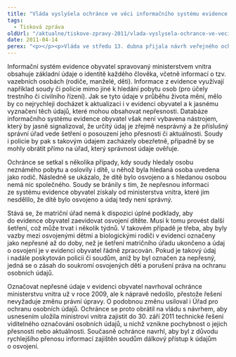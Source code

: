 ```yaml
---
title: "Vláda vyslyšela ochránce ve věci informačního systému evidence obyvatel"
tags:
  - Tisková zpráva
oldUrl: "/aktualne/tiskove-zpravy-2011/vlada-vyslysela-ochrance-ve-veci-informacniho-systemu-evidence-obyvatel"
date: 2011-04-14
perex: "<p></p><p>Vláda ve středu 13. dubna přijala návrh veřejného ochránce práv na označování nesprávných osobních údajů v informačním systému evidence obyvatel. Trvale osvojené děti by už tedy v budoucnosti neměly být kontaktovány úřady, soudy či policií v záležitostech týkajících se jejich biologických rodičů. Nemělo by tak docházet k necitlivým zásahům do soukromí osvojených dětí.</p>"
---
```


<!-- imported from the old website -->

<p>Informační systém evidence obyvatel spravovaný ministerstvem vnitra obsahuje základní údaje o identitě každého člověka, včetně informací o tzv. vazebních osobách (rodiče, manželé, děti). Informace z evidence využívají například soudy či policie mimo jiné k hledání pobytu osob (pro účely trestního či civilního řízení). Jak se tyto údaje v průběhu života mění, mělo by co nejrychleji docházet k aktualizaci i v evidenci obyvatel a k jasnému vyznačení těch údajů, které mohou obsahovat nepřesnosti. Databáze informačního systému evidence obyvatel však není vybavena nástrojem, který by jasně signalizoval, že určitý údaj je zřejmě nesprávný a že příslušný správní úřad vede šetření o posouzení jeho přesnosti či aktuálnosti. Soudy i policie by pak s takovým údajem zacházely obezřetně, případně by se mohly obrátit přímo na úřad, který správnost údaje ověřuje.</p><p>Ochránce se setkal s několika případy, kdy soudy hledaly osobu neznámého pobytu a oslovily i dítě, u něhož byla hledaná osoba uvedena jako rodič. Následně se ukázalo, že dítě bylo osvojeno a s hledanou osobou nemá nic společného. Soudy se bránily s tím, že nepřesnou informaci ze systému evidence obyvatel získaly od ministerstva vnitra, které jim nesdělilo, že dítě bylo osvojeno a údaj tedy není správný.</p><p>Stává se, že matriční úřad nemá k dispozici úplné podklady, aby do evidence obyvatel zaevidovat osvojení dítěte. Musí k tomu provést další šetření, což může trvat i několik týdnů. V takovém případě je třeba, aby byly vazby mezi osvojenými dětmi a biologickými rodiči v evidenci označeny jako nepřesné až do doby, než je šetření matričního úřadu ukončeno a údaj o osvojení je v evidenci obyvatel řádně zpracován. Pokud je takový údaj i nadále poskytován policii či soudům, aniž by byl označen za nepřesný, jedná se o zásah do soukromí osvojených dětí a porušení práva na ochranu osobních údajů.</p><p>Označovat nepřesné údaje v evidenci obyvatel navrhoval ochránce ministerstvu vnitra už v roce 2009, ale k nápravě nedošlo, přestože řešení nevyžaduje změnu právní úpravy. O podobnou změnu usiloval i Úřad pro ochranu osobních údajů. Ochránce se proto obrátil na vládu s návrhem, aby usnesením uložila ministrovi vnitra zajistit do 30. září 2011 technické řešení viditelného označování osobních údajů, u nichž vznikne pochybnost o jejich přesnosti nebo aktuálnosti. Současně ochránce navrhl, aby byl z důvodu rychlejšího přenosu informací zajištěn soudům dálkový přístup k údajům o osvojení. </p><p></p><p></p>
